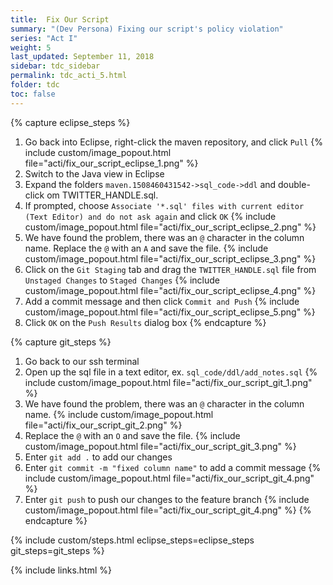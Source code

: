 ```yaml
---
title:  Fix Our Script
summary: "(Dev Persona) Fixing our script's policy violation"
series: "Act I"
weight: 5
last_updated: September 11, 2018
sidebar: tdc_sidebar
permalink: tdc_acti_5.html
folder: tdc
toc: false
---
```


{% capture eclipse_steps %}
1. Go back into Eclipse, right-click the maven repository, and click `Pull`
   {% include custom/image_popout.html file="acti/fix_our_script_eclipse_1.png" %}
2. Switch to the Java view in Eclipse
3. Expand the folders `maven.1508460431542->sql_code->ddl` and double-click om TWITTER_HANDLE.sql.
4. If prompted, choose `Associate '*.sql' files with current editor (Text Editor) and do not ask again` and click `OK`
   {% include custom/image_popout.html file="acti/fix_our_script_eclipse_2.png" %}
5. We have found the problem, there was an `@` character in the column name. Replace the `@` with an `A` and save the file.
   {% include custom/image_popout.html file="acti/fix_our_script_eclipse_3.png" %}
6. Click on the `Git Staging` tab and drag the `TWITTER_HANDLE.sql` file from `Unstaged Changes` to `Staged Changes`
   {% include custom/image_popout.html file="acti/fix_our_script_eclipse_4.png" %}
7. Add a commit message and then click `Commit and Push`
   {% include custom/image_popout.html file="acti/fix_our_script_eclipse_5.png" %}
8. Click `OK` on the `Push Results` dialog box
{% endcapture %}

{% capture git_steps %}
1. Go back to our ssh terminal
2. Open up the sql file in a text editor, ex. `sql_code/ddl/add_notes.sql`
   {% include custom/image_popout.html file="acti/fix_our_script_git_1.png" %}
3. We have found the problem, there was an `@` character in the column name.
   {% include custom/image_popout.html file="acti/fix_our_script_git_2.png" %}
4. Replace the `@` with an `O` and save the file.
   {% include custom/image_popout.html file="acti/fix_our_script_git_3.png" %}
5. Enter `git add .` to add our changes
6. Enter `git commit -m "fixed column name"` to add a commit message
   {% include custom/image_popout.html file="acti/fix_our_script_git_4.png" %}
7. Enter `git push` to push our changes to the feature branch
   {% include custom/image_popout.html file="acti/fix_our_script_git_4.png" %}
{% endcapture %}

{% include custom/steps.html eclipse_steps=eclipse_steps git_steps=git_steps %}

{% include links.html %}
